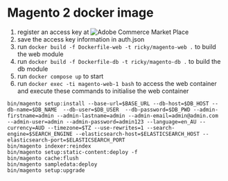 # Magento 2 docker image

1. register an access key at ![Adobe Commerce Market Place](https://commercemarketplace.adobe.com/customer/accessKeys/)
2. save the access key information in auth.json
3. run `docker build -f Dockerfile-web -t ricky/magento-web .` to build the web module
4. run `docker build -f Dockerfile-db -t ricky/magento-db .` to build the db module
5. run `docker compose up` to start
6. run `docker exec -ti magento-web-1 bash` to access the web container and execute these commands to initialise the web container
```
bin/magento setup:install --base-url=$BASE_URL --db-host=$DB_HOST --db-name=$DB_NAME  --db-user=$DB_USER  --db-password=$DB_PWD --admin-firstname=admin --admin-lastname=admin --admin-email=admin@admin.com  --admin-user=admin --admin-password=admin123 --language=en_AU --currency=AUD --timezone=$TZ --use-rewrites=1 --search-engine=$SEARCH_ENGINE --elasticsearch-host=$ELASTICSEARCH_HOST --elasticsearch-port=$ELASTICSEARCH_PORT
bin/magento indexer:reindex
bin/magento setup:static-content:deploy -f
bin/magento cache:flush
bin/magento sampledata:deploy
bin/magento setup:upgrade

```